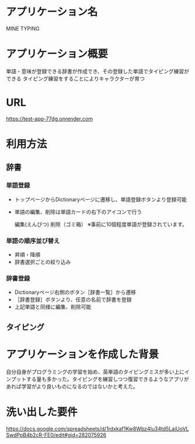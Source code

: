 # アプリケーション名

MINE TYPING

#  アプリケーション概要

単語・意味が登録できる辞書が作成でき、その登録した単語でタイピング練習ができる
タイピング練習をすることによりキャラクターが育つ

# URL

https://test-app-77dg.onrender.com

#  利用方法

## 辞書
###   単語登録
-  トップページからDictionaryページに遷移し、単語登録ボタンより登録可能
- 単語の編集、削除は単語カードの右下のアイコンで行う

  編集(えんぴつ)  削除（ゴミ箱）
  ※事前に10個程度単語が登録されています。

###  単語の順序並び替え

- 昇順・降順
- 辞書選択ごとの絞り込み


###   辞書登録
-  Dictionaryページ右側のボタン［辞書一覧］から遷移
-  ［辞書登録］ボタンより、任意の名前で辞書を登録
-   上記単語と同様に編集、削除可能


##  タイピング


#  アプリケーションを作成した背景
自分自身がプログラミングの学習を始め、英単語のタイピングミスが多い上にインプットする量も多かった。タイピングを練習しつつ復習できるようなアプリがあれば学習がより良いものになるのではないかと考えた。

#  洗い出した要件
https://docs.google.com/spreadsheets/d/1rdxkaf1Kw8Wbz4Iu34td5LaiUoVLSwdPpB4b2cR-FE0/edit#gid=282075926
